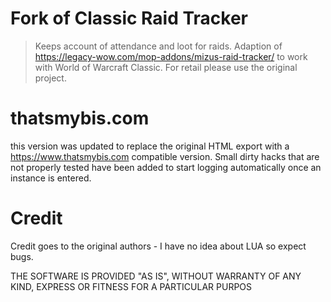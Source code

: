 # Fork of Classic Raid Tracker

> Keeps account of attendance and loot for raids. Adaption of https://legacy-wow.com/mop-addons/mizus-raid-tracker/ to work with World of Warcraft Classic. For retail please use the original project.

# thatsmybis.com
this version was updated to replace the original HTML export with a https://www.thatsmybis.com compatible version. Small dirty hacks that are not properly tested have been added to start logging automatically once an instance is entered.

# Credit
Credit goes to the original authors - I have no idea about LUA so expect bugs. 


THE SOFTWARE IS PROVIDED "AS IS", WITHOUT WARRANTY OF ANY KIND, EXPRESS OR FITNESS FOR A PARTICULAR PURPOS
